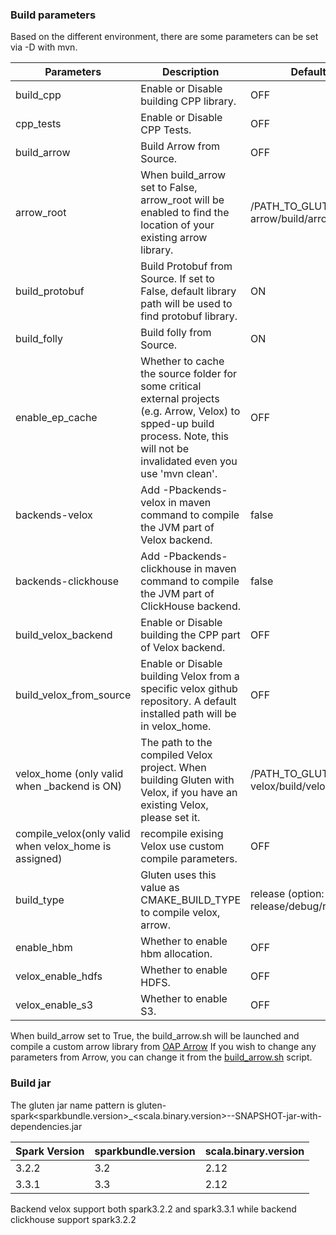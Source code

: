 ### Build parameters

Based on the different environment, there are some parameters can be set via -D with mvn.

| Parameters                                            | Description                                                                                                                                                                         | Default Value                                       |
|-------------------------------------------------------|-------------------------------------------------------------------------------------------------------------------------------------------------------------------------------------|-----------------------------------------------------|
| build_cpp                                             | Enable or Disable building CPP library.                                                                                                                                             | OFF                                                |
| cpp_tests                                             | Enable or Disable CPP Tests.                                                                                                                                                        | OFF                                                |
| build_arrow                                           | Build Arrow from Source.                                                                                                                                                            | OFF                                                |
| arrow_root                                            | When build_arrow set to False, arrow_root will be enabled to find the location of your existing arrow library.                                                                      | /PATH_TO_GLUTEN/ep/build-arrow/build/arrow_install |
| build_protobuf                                        | Build Protobuf from Source. If set to False, default library path will be used to find protobuf library.                                                                            | ON                                                 |
| build_folly                                           | Build folly from Source.                                                                                                                                                            | ON                                                 |
| enable_ep_cache                                       | Whether to cache the source folder for some critical external projects (e.g. Arrow, Velox) to spped-up build process. Note, this will not be invalidated even you use 'mvn clean'.  | OFF                                                |
| backends-velox                                        | Add -Pbackends-velox in maven command to compile the JVM part of Velox backend.                                                                                                     | false                                              |
| backends-clickhouse                                   | Add -Pbackends-clickhouse in maven command to compile the JVM part of ClickHouse backend.                                                                                           | false                                              |
| build_velox_backend                                   | Enable or Disable building the CPP part of Velox backend.                                                                                                                           | OFF                                                |
| build_velox_from_source                               | Enable or Disable building Velox from a specific velox github repository. A default installed path will be in velox_home.                                                           | OFF                                                |
| velox_home (only valid when _backend is ON)           | The path to the compiled Velox project. When building Gluten with Velox, if you have an existing Velox, please set it.                                                              | /PATH_TO_GLUTEN/ep/build-velox/build/velox_ep      |
| compile_velox(only valid when velox_home is assigned) | recompile exising Velox use custom compile parameters.                                                                                                                              | OFF                                                |
| build_type                                            | Gluten uses this value as CMAKE_BUILD_TYPE to compile velox, arrow.                                                                                                                 | release (option: release/debug/relWithDebInfo)     |
| enable_hbm                                            | Whether to enable hbm allocation.                                                                                                                                                   | OFF                                                |
| velox_enable_hdfs                                     | Whether to enable HDFS.                                                                                                                                                             | OFF                                                |
| velox_enable_s3                                       | Whether to enable S3.                                                                                                                                                               | OFF                                                |

When build_arrow set to True, the build_arrow.sh will be launched and compile a custom arrow library from [OAP Arrow](https://github.com/oap-project/arrow/tree/arrow-8.0.0-gluten)
If you wish to change any parameters from Arrow, you can change it from the [build_arrow.sh](../ep/build-arrow/src/build_arrow.sh) script.

### Build jar

The gluten jar name pattern is gluten-spark<sparkbundle.version>_<scala.binary.version>-<version>-SNAPSHOT-jar-with-dependencies.jar

| Spark Version | sparkbundle.version | scala.binary.version |
| ---------- | ----------- | ------------- |
| 3.2.2 | 3.2 | 2.12 |
| 3.3.1 | 3.3 | 2.12 |

Backend velox support both spark3.2.2 and spark3.3.1 while backend clickhouse support spark3.2.2
